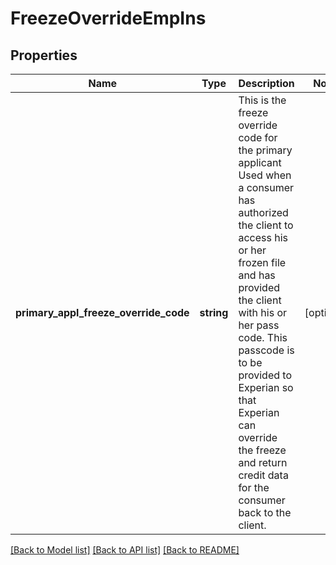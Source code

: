 # FreezeOverrideEmpIns

## Properties
Name | Type | Description | Notes
------------ | ------------- | ------------- | -------------
**primary_appl_freeze_override_code** | **string** | This is the freeze override code for the primary applicant Used when a consumer has authorized the client to access his or her frozen file and has provided the client with his or her pass code. This passcode is to be provided to Experian so that Experian can override the freeze and return credit data for the consumer back to the client. | [optional] 

[[Back to Model list]](../README.md#documentation-for-models) [[Back to API list]](../README.md#documentation-for-api-endpoints) [[Back to README]](../README.md)


